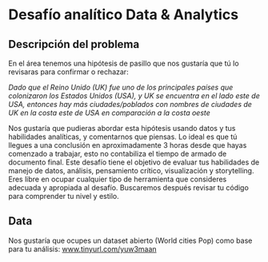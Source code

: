 # Desafío analítico Data & Analytics

## Descripción del problema

En el área tenemos una hipótesis de pasillo que nos gustaría que tú lo revisaras para
confirmar o rechazar:

_Dado que el Reino Unido (UK) fue uno de los principales países que colonizaron los
Estados Unidos (USA), y UK se encuentra en el lado este de USA, entonces hay más
ciudades/poblados con nombres de ciudades de UK en la costa este de USA en
comparación a la costa oeste_

Nos gustaría que pudieras abordar esta hipótesis usando datos y tus habilidades analíticas,
y comentarnos que piensas. Lo ideal es que tú llegues a una conclusión en
aproximadamente 3 horas desde que hayas comenzado a trabajar, esto no contabiliza el
tiempo de armado de documento final.
Este desafío tiene el objetivo de evaluar tus habilidades de manejo de datos, análisis,
pensamiento crítico, visualización y storytelling. Eres libre en ocupar cualquier tipo de
herramienta que consideres adecuada y apropiada al desafío. Buscaremos después revisar
tu código para comprender tu nivel y estilo.

## Data 
Nos gustaría que ocupes un dataset abierto (World cities Pop) como base para tu análisis: www.tinyurl.com/yuw3maan